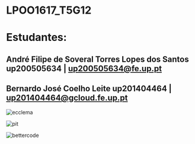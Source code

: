 # LPOO1617_T5G12

# Estudantes:

## André Filipe de Soveral Torres Lopes dos Santos up200505634 | up200505634@fe.up.pt
## Bernardo José Coelho Leite up201404464 | up201404464@gcloud.fe.up.pt

![ecclema](https://cloud.githubusercontent.com/assets/22004638/24335691/9a21a42a-127a-11e7-87cb-4f32185518d4.png)

![pit](https://cloud.githubusercontent.com/assets/22004638/24335711/bc2e7c28-127a-11e7-8424-118f2a2b3dca.png)

![bettercode](https://cloud.githubusercontent.com/assets/22004638/24335728/e87b6494-127a-11e7-9034-610b05c0d225.png)
